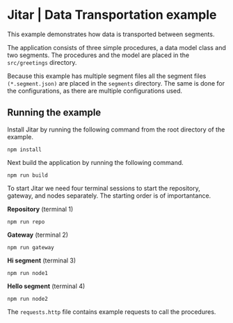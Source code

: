 
# Jitar | Data Transportation example

This example demonstrates how data is transported between segments.

The application consists of three simple procedures, a data model class and two segments.
The procedures and the model are placed in the ``src/greetings`` directory.

Because this example has multiple segment files all the segment files ``(*.segment.json)`` are placed in the ``segments`` directory. The same is done for the configurations, as there are multiple configurations used.

## Running the example

Install Jitar by running the following command from the root directory of the example.

```
npm install
```

Next build the application by running the following command.

```
npm run build
```

To start Jitar we need four terminal sessions to start the repository, gateway, and nodes separately. The starting order is of importantance.

**Repository** (terminal 1)
```
npm run repo
```

**Gateway** (terminal 2)
```
npm run gateway
```

**Hi segment** (terminal 3)
```
npm run node1
```

**Hello segment** (terminal 4)
```
npm run node2
```

The ``requests.http`` file contains example requests to call the procedures.
